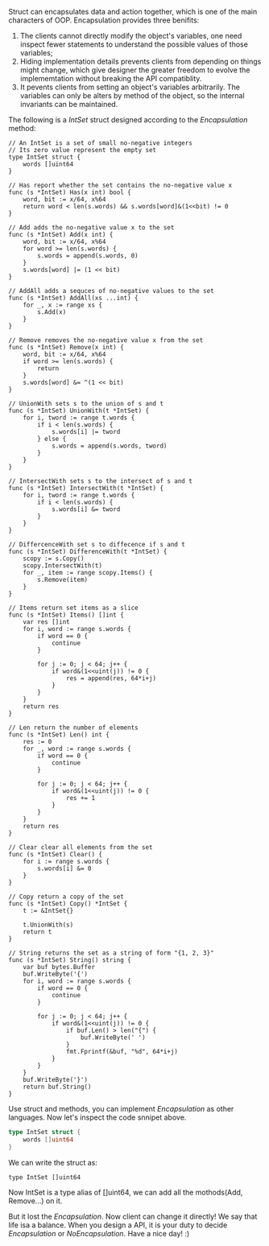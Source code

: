 Struct can encapsulates data and action together, which is one of the main characters of OOP. Encapsulation provides three benifits:

1. The clients cannot directly modify the object's variables, one need inspect fewer statements to understand the possible values of those variables;
2. Hiding implementation details prevents clients from depending on things might change, which give designer the greater freedom to evolve the implememtation without breaking the API compatiblity.
3. It pevents clients from setting an object's variables arbitrarily. The variables can only be alters by method of the object, so the internal invariants can be maintained.

The following is a *IntSet* struct designed according to the *Encapsulation* method:
``` golang
// An IntSet is a set of small no-negative integers
// Its zero value represent the empty set
type IntSet struct {
	words []uint64
}

// Has report whether the set contains the no-negative value x
func (s *IntSet) Has(x int) bool {
	word, bit := x/64, x%64
	return word < len(s.words) && s.words[word]&(1<<bit) != 0
}

// Add adds the no-negative value x to the set
func (s *IntSet) Add(x int) {
	word, bit := x/64, x%64
	for word >= len(s.words) {
		s.words = append(s.words, 0)
	}
	s.words[word] |= (1 << bit)
}

// AddAll adds a sequces of no-negative values to the set
func (s *IntSet) AddAll(xs ...int) {
	for _, x := range xs {
		s.Add(x)
	}
}

// Remove removes the no-negative value x from the set
func (s *IntSet) Remove(x int) {
	word, bit := x/64, x%64
	if word >= len(s.words) {
		return
	}
	s.words[word] &= ^(1 << bit)
}

// UnionWith sets s to the union of s and t
func (s *IntSet) UnionWith(t *IntSet) {
	for i, tword := range t.words {
		if i < len(s.words) {
			s.words[i] |= tword
		} else {
			s.words = append(s.words, tword)
		}
	}
}

// IntersectWith sets s to the intersect of s and t
func (s *IntSet) IntersectWith(t *IntSet) {
	for i, tword := range t.words {
		if i < len(s.words) {
			s.words[i] &= tword
		}
	}
}

// DiffercenceWith set s to diffecence if s and t
func (s *IntSet) DifferenceWith(t *IntSet) {
	scopy := s.Copy()
	scopy.IntersectWith(t)
	for _, item := range scopy.Items() {
		s.Remove(item)
	}
}

// Items return set items as a slice
func (s *IntSet) Items() []int {
	var res []int
	for i, word := range s.words {
		if word == 0 {
			continue
		}

		for j := 0; j < 64; j++ {
			if word&(1<<uint(j)) != 0 {
				res = append(res, 64*i+j)
			}
		}
	}
	return res
}

// Len return the number of elements
func (s *IntSet) Len() int {
	res := 0
	for _, word := range s.words {
		if word == 0 {
			continue
		}

		for j := 0; j < 64; j++ {
			if word&(1<<uint(j)) != 0 {
				res += 1
			}
		}
	}
	return res
}

// Clear clear all elements from the set
func (s *IntSet) Clear() {
	for i := range s.words {
		s.words[i] &= 0
	}
}

// Copy return a copy of the set
func (s *IntSet) Copy() *IntSet {
	t := &IntSet{}

	t.UnionWith(s)
	return t
}

// String returns the set as a string of form "{1, 2, 3}"
func (s *IntSet) String() string {
	var buf bytes.Buffer
	buf.WriteByte('{')
	for i, word := range s.words {
		if word == 0 {
			continue
		}

		for j := 0; j < 64; j++ {
			if word&(1<<uint(j)) != 0 {
				if buf.Len() > len("{") {
					buf.WriteByte(' ')
				}
				fmt.Fprintf(&buf, "%d", 64*i+j)
			}
		}
	}
	buf.WriteByte('}')
	return buf.String()
}
```

Use struct and methods, you can implement *Encapsulation* as other languages. Now let's
inspect the code snnipet above.
``` go
type IntSet struct {
	words []uint64
}
```

We can write the struct as:
```
type IntSet []uint64
```
Now IntSet is a type alias of []uint64, we can add all the mothods(Add, Remove...) on it.

But it lost the *Encapsulation*. Now client can change it directly! We say that life isa
a balance. When you design a API, it is your duty to decide *Encapsulation* or *NoEncapsulation*.
Have a nice day! :)


